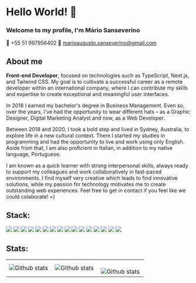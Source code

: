 # Hello World! :metal:
### Welcome to my profile, I'm Mário Sanseverino

📱 +55 51 997956402
📧 marioaugusto.sanseverino@gmail.com

<h2>About me</h2>

<strong>Front-end Developer</strong>, focused on technologies such as TypeScript, Next.js, and Tailwind CSS. My goal is to cultivate a successful career as a remote developer within an international company, where I can contribute my skills and expertise to create exceptional and meaningful user interfaces.

In 2018 I earned my bachelor's degree in Business Management. Even so, over the years, I've had the opportunity to wear different hats – as a Graphic Designer, Digital Marketing Analyst and now, as a Web Developer.

Between 2018 and 2020, I took a bold step and lived in Sydney, Australia, to explore life in a new cultural context. There I started my studies in programming and had the opportunity to live and work using only English. Aside from that, I am also proficient in Italian, in addition to my native language, Portuguese.

I am known as a quick learner with strong interpersonal skills, always ready to support my colleagues and work collaboratively in fast-paced environments. I find myself very creative which leads to find innovative solutions, while my passion for technology motivates me to create outstanding web experiences. Feel free to get in contact if you feel like we could colaborate! =)

<h2>Stack:</h2>
<div>
  <img src="https://img.shields.io/badge/React-20232A?style=for-the-badge&logo=react&logoColor=61DAFB" />
  <img src="https://img.shields.io/badge/Tailwind_CSS-38B2AC?style=for-the-badge&logo=tailwind-css&logoColor=white" />
  <img src="https://img.shields.io/badge/next%20js-000000?style=for-the-badge&logo=nextdotjs&logoColor=white" />
  <img src="https://img.shields.io/badge/HTML5-E34F26?style=for-the-badge&logo=html5&logoColor=white" />
  <img src="https://img.shields.io/badge/CSS3-1572B6?style=for-the-badge&logo=css3&logoColor=white" />
  <img src="https://img.shields.io/badge/Python-FFD43B?style=for-the-badge&logo=python&logoColor=blue" />
  <img src="https://img.shields.io/badge/C%23-239120?style=for-the-badge&logo=c-sharp&logoColor=white" />
  <img src="https://img.shields.io/badge/Jest-C21325?style=for-the-badge&logo=jest&logoColor=white" />
  <img src="https://img.shields.io/badge/Cypress-17202C?style=for-the-badge&logo=cypress&logoColor=white" />
  <img src="https://img.shields.io/badge/JWT-000000?style=for-the-badge&logo=JSON%20web%20tokens&logoColor=white" />
  <img src="https://img.shields.io/badge/Material%20UI-007FFF?style=for-the-badge&logo=mui&logoColor=white" />
  <img src="https://img.shields.io/badge/Node%20js-339933?style=for-the-badge&logo=nodedotjs&logoColor=white" />
  <img src="https://img.shields.io/badge/Visual_Studio_Code-0078D4?style=for-the-badge&logo=visual%20studio%20code&logoColor=white" />
  <img src="https://img.shields.io/badge/eslint-3A33D1?style=for-the-badge&logo=eslint&logoColor=white" />
  <img src="https://img.shields.io/badge/Prisma-3982CE?style=for-the-badge&logo=Prisma&logoColor=white" />
  <img src="https://img.shields.io/badge/Sequelize-52B0E7?style=for-the-badge&logo=Sequelize&logoColor=white" />
</div>

<h2>Stats:</h2>

<table>
  <tr>
    <td>
      <img
        align="left"
        src="https://github-readme-stats.vercel.app/api?username=mariosanseverino&theme=dark&hide_border=false&include_all_commits=true&count_private=true"
        alt="Github stats"
      />
    </td>
    <td>
      <img
        align="left"
        src="https://github-readme-stats.vercel.app/api/top-langs/?username=mariosanseverino&theme=dark&hide_border=false&include_all_commits=true&count_private=true&layout=compact"
        alt="Github stats"
      />
    </td>
    <td>
      <br />
      <img
        align="left"
        src="https://github-readme-streak-stats.herokuapp.com/?user=mariosanseverino&theme=dark&hide_border=false"
        alt="Github stats"
      />
    </td>
  </tr>
</table>
